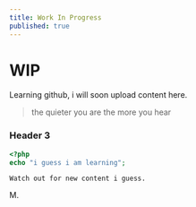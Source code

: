 ```yaml
---
title: Work In Progress
published: true
---
```


# [](#header-1)WIP

Learning github, i will soon upload content here.

>the quieter you are the more you hear

### [](#header-3)Header 3

```php
<?php
echo "i guess i am learning";
```

```
Watch out for new content i guess.
```
M.